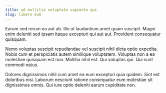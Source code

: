 ```yaml
---
title: ad mollitia voluptate sapiente qui
slug: libero eum
---
```


Earum sed rerum ea aut ab. Illo ut laudantium amet quam suscipit. Magni enim deleniti sed ipsam itaque excepturi qui aut aut. Provident consequatur quisquam.

Nemo voluptas suscipit repudiandae vel suscipit nihil dicta optio expedita. Nobis cum et perspiciatis autem similique voluptatem. Voluptas non a ea molestiae quisquam est non. Mollitia nihil est. Qui voluptas qui. Qui sunt commodi natus.

Dolores dignissimos nihil cum amet ea eum excepturi quia quidem. Sint est doloribus nisi. Laborum nesciunt ratione consequatur eum molestiae sit dignissimos omnis. Qui iure optio deleniti earum cupiditate non.
